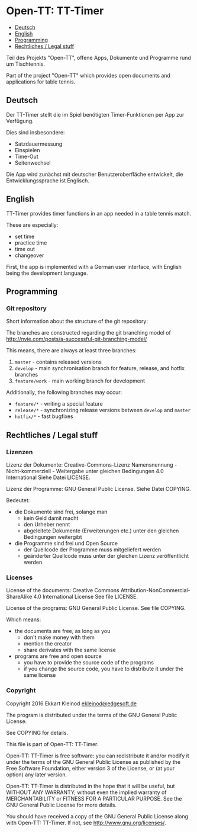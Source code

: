 # Open-TT: TT-Timer

- [Deutsch](#deutsch)
- [English](#english)
- [Programming](#programming)
- [Rechtliches / Legal stuff](#rechtliches-legal-stuff)

Teil des Projekts "Open-TT", offene Apps, Dokumente und Programme rund um Tischtennis.

Part of the project "Open-TT" which provides open documents and applications for table tennis.


## Deutsch

Der TT-Timer stellt die im Spiel benötigten Timer-Funktionen per App zur Verfügung.

Dies sind insbesondere:

- Satzdauermessung
- Einspielen
- Time-Out
- Seitenwechsel

Die App wird zunächst mit deutscher Benutzeroberfläche entwickelt, die Entwicklungssprache ist Englisch.

## English

TT-Timer provides timer functions in an app needed in a table tennis match.

These are especially:

- set time
- practice time
- time out
- changeover

First, the app is implemented with a German user interface, with English being the development language.

## Programming

### Git repository

Short information about the structure of the git repository:

The branches are constructed regarding the git branching model of http://nvie.com/posts/a-successful-git-branching-model/

This means, there are always at least three branches:

1. `master` - contains released versions
2. `develop` - main synchronisation branch for feature, release, and hotfix branches
3. `feature/work` - main working branch for development

Additionally, the following branches may occur:

- `feature/*` - writing a special feature
- `release/*` - synchronizing release versions between `develop` and `master`
- `hotfix/*` - fast bugfixes

## Rechtliches / Legal stuff

### Lizenzen

Lizenz der Dokumente: Creative-Commons-Lizenz Namensnennung - Nicht-kommerziell - Weitergabe unter gleichen Bedingungen 4.0 International
Siehe Datei LICENSE.

Lizenz der Programme: GNU General Public License.
Siehe Datei COPYING.

Bedeutet:

- die Dokumente sind frei, solange man
	- kein Geld damit macht
	- den Urheber nennt
	- abgeleitete Dokumente (Erweiterungen etc.) unter den gleichen Bedingungen weitergibt
- die Programme sind frei und Open Source
	- der Quellcode der Programme muss mitgeliefert werden
	- geänderter Quellcode muss unter der gleichen Lizenz veröffentlicht werden

### Licenses

License of the documents: Creative Commons Attribution-NonCommercial-ShareAlike 4.0 International License
See file LICENSE.

License of the programs: GNU General Public License.
See file COPYING.

Which means:

- the documents are free, as long as you
	- don't make money with them
	- mention the creator
	- share derivates with the same license
- programs are free and open source
	- you have to provide the source code of the programs
	- if you change the source code, you have to distribute it under the same license


### Copyright

Copyright 2016 Ekkart Kleinod <ekleinod@edgesoft.de>

The program is distributed under the terms of the GNU General Public License.

See COPYING for details.

This file is part of Open-TT: TT-Timer.

Open-TT: TT-Timer is free software: you can redistribute it and/or modify
it under the terms of the GNU General Public License as published by
the Free Software Foundation, either version 3 of the License, or
(at your option) any later version.

Open-TT: TT-Timer is distributed in the hope that it will be useful,
but WITHOUT ANY WARRANTY; without even the implied warranty of
MERCHANTABILITY or FITNESS FOR A PARTICULAR PURPOSE.  See the
GNU General Public License for more details.

You should have received a copy of the GNU General Public License
along with Open-TT: TT-Timer.  If not, see <http://www.gnu.org/licenses/>.

